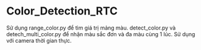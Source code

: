 # Color_Detection_RTC
Sử dụng range_color.py để tìm giá trị mảng màu. detect_color.py và detech_multi_color.py để nhận màu sắc đơn và đa màu cùng 1 lúc.
Sử dụng với camera thời gian thực.
